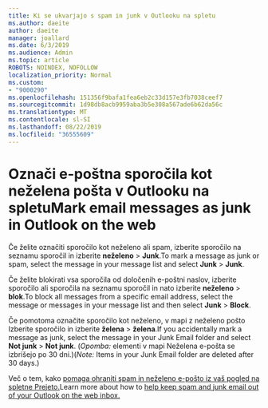 ```yaml
---
title: Ki se ukvarjajo s spam in junk v Outlooku na spletu
ms.author: daeite
author: daeite
manager: joallard
ms.date: 6/3/2019
ms.audience: Admin
ms.topic: article
ROBOTS: NOINDEX, NOFOLLOW
localization_priority: Normal
ms.custom:
- "9000290"
ms.openlocfilehash: 151356f9bafa1fea6eb2c33d157e3fb7038ceef7
ms.sourcegitcommit: 1d98db8acb9959aba3b5e308a567ade6b62da56c
ms.translationtype: MT
ms.contentlocale: sl-SI
ms.lasthandoff: 08/22/2019
ms.locfileid: "36555609"
---
```

# <a name="mark-email-messages-as-junk-in-outlook-on-the-web"></a><span data-ttu-id="1c7d6-102">Označi e-poštna sporočila kot neželena pošta v Outlooku na spletu</span><span class="sxs-lookup"><span data-stu-id="1c7d6-102">Mark email messages as junk in Outlook on the web</span></span>

<span data-ttu-id="1c7d6-103">Če želite označiti sporočilo kot neželeno ali spam, izberite sporočilo na seznamu sporočil in izberite **neželeno** > **Junk**.</span><span class="sxs-lookup"><span data-stu-id="1c7d6-103">To mark a message as junk or spam, select the message in your message list and select **Junk** > **Junk**.</span></span>

<span data-ttu-id="1c7d6-104">Če želite blokirati vsa sporočila od določenih e-poštni naslov, izberite sporočilo ali sporočila na seznamu sporočil in nato izberite **neželeno** > **blok**.</span><span class="sxs-lookup"><span data-stu-id="1c7d6-104">To block all messages from a specific email address, select the message or messages in your message list and then select **Junk** > **Block**.</span></span>

<span data-ttu-id="1c7d6-105">Če pomotoma označite sporočilo kot neželeno, v mapi z neželeno pošto Izberite sporočilo in izberite **želena** > **želena**.</span><span class="sxs-lookup"><span data-stu-id="1c7d6-105">If you accidentally mark a message as junk, select the message in your Junk Email folder and select **Not junk** > **Not junk**.</span></span> <span data-ttu-id="1c7d6-106">(*Opomba:* elementi v mapi Neželena e-pošta se izbrišejo po 30 dni.)</span><span class="sxs-lookup"><span data-stu-id="1c7d6-106">(*Note:* Items in your Junk Email folder are deleted after 30 days.)</span></span>

<span data-ttu-id="1c7d6-107">Več o tem, kako [pomaga ohraniti spam in neželeno e-pošto iz vaš pogled na spletne Prejeto.](https://support.office.com/article/db786e79-54e2-40cc-904f-d89d57b7f41d)</span><span class="sxs-lookup"><span data-stu-id="1c7d6-107">Learn more about how to [help keep spam and junk email out of your Outlook on the web inbox.](https://support.office.com/article/db786e79-54e2-40cc-904f-d89d57b7f41d)</span></span>